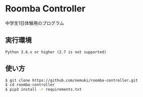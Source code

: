# Roomba Controller

中学生1日体験用のプログラム

## 実行環境

```
Python 3.6.x or higher (2.7 is not supported)
```

## 使い方

```sh
$ git clone https://github.com/nemuki/roomba-controller.git
$ cd roomba-controller
$ pip3 install -r requirements.txt
```